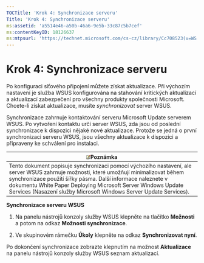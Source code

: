 ```yaml
---
TOCTitle: 'Krok 4: Synchronizace serveru'
Title: 'Krok 4: Synchronizace serveru'
ms:assetid: 'a5514e46-a50b-46a6-9e5b-33c87c5b7cef'
ms:contentKeyID: 18126637
ms:mtpsurl: 'https://technet.microsoft.com/cs-cz/library/Cc708523(v=WS.10)'
---
```


Krok 4: Synchronizace serveru
=============================

Po konfiguraci síťového připojení můžete získat aktualizace. Při výchozím nastavení je služba WSUS konfigurována na stahování kritických aktualizací a aktualizací zabezpečení pro všechny produkty společnosti Microsoft. Chcete-li získat aktualizace, musíte *synchronizovat* server WSUS.

Synchronizace zahrnuje kontaktování serveru Microsoft Update serverem WSUS. Po vytvoření kontaktu určí server WSUS, zda jsou od poslední synchronizace k dispozici nějaké nové aktualizace. Protože se jedná o první synchronizaci serveru WSUS, jsou všechny aktualizace k dispozici a připraveny ke schválení pro instalaci.

| ![](images/Cc708523.note(WS.10).gif)Poznámka                                                                                                                                                                                                                                                                   |
|---------------------------------------------------------------------------------------------------------------------------------------------------------------------------------------------------------------------------------------------------------------------------------------------------------------------------------------------|
| Tento dokument popisuje synchronizaci pomocí výchozího nastavení, ale server WSUS zahrnuje možnosti, které umožňují minimalizovat během synchronizace použití šířky pásma. Další informace naleznete v dokumentu White Paper Deploying Microsoft Server Windows Update Services (Nasazení služby Microsoft Windows Server Update Services). |

**Synchronizace serveru WSUS**
1.  Na panelu nástrojů konzoly služby WSUS klepněte na tlačítko **Možnosti** a potom na odkaz **Možnosti synchronizace**.

2.  Ve skupinovém rámečku **Úkoly** klepněte na odkaz **Synchronizovat nyní**.

Po dokončení synchronizace zobrazte klepnutím na možnost **Aktualizace** na panelu nástrojů konzoly služby WSUS seznam aktualizací.
